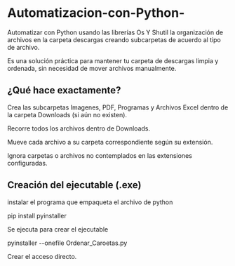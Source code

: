 # Automatizacion-con-Python-
Automatizar con Python usando las librerías Os Y Shutil la organización de archivos en la carpeta descargas creando subcarpetas de acuerdo al tipo de archivo.

Es una solución práctica para mantener tu carpeta de descargas limpia y ordenada, sin necesidad de mover archivos manualmente.

## ¿Qué hace exactamente?
Crea las subcarpetas Imagenes, PDF, Programas y Archivos Excel dentro de la carpeta Downloads (si aún no existen).

Recorre todos los archivos dentro de Downloads.

Mueve cada archivo a su carpeta correspondiente según su extensión.

Ignora carpetas o archivos no contemplados en las extensiones configuradas.

## Creación del ejecutable (.exe)

instalar el programa que empaqueta el archivo de python 

pip install pyinstaller

Se ejecuta para crear el ejecutable 

pyinstaller --onefile Ordenar_Caroetas.py

Crear el acceso directo.



